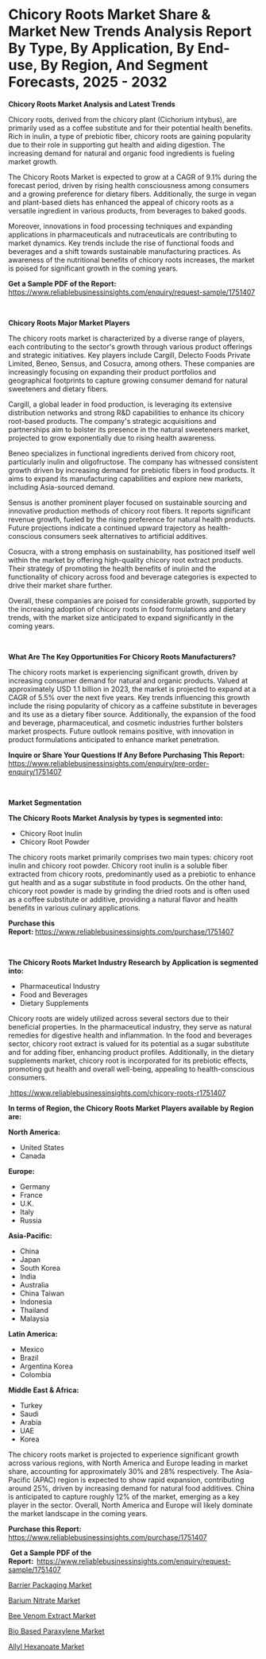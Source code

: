 <p><h1>Chicory Roots Market Share & Market New Trends Analysis Report By Type, By Application, By End-use, By Region, And Segment Forecasts, 2025 - 2032</h1></p><p><strong>Chicory Roots Market Analysis and Latest Trends</strong></p>
<p><p>Chicory roots, derived from the chicory plant (Cichorium intybus), are primarily used as a coffee substitute and for their potential health benefits. Rich in inulin, a type of prebiotic fiber, chicory roots are gaining popularity due to their role in supporting gut health and aiding digestion. The increasing demand for natural and organic food ingredients is fueling market growth.</p><p>The Chicory Roots Market is expected to grow at a CAGR of 9.1% during the forecast period, driven by rising health consciousness among consumers and a growing preference for dietary fibers. Additionally, the surge in vegan and plant-based diets has enhanced the appeal of chicory roots as a versatile ingredient in various products, from beverages to baked goods. </p><p>Moreover, innovations in food processing techniques and expanding applications in pharmaceuticals and nutraceuticals are contributing to market dynamics. Key trends include the rise of functional foods and beverages and a shift towards sustainable manufacturing practices. As awareness of the nutritional benefits of chicory roots increases, the market is poised for significant growth in the coming years.</p></p>
<p><strong>Get a Sample PDF of the Report:&nbsp;</strong> <a href="https://www.reliablebusinessinsights.com/enquiry/request-sample/1751407?utm_campaign=97&utm_medium=2&utm_source=Github&utm_content=ia&utm_term=01042025&utm_id=chicory-roots">https://www.reliablebusinessinsights.com/enquiry/request-sample/1751407</a></p>
<p>&nbsp;</p>
<p><strong>Chicory Roots Major Market Players</strong></p>
<p><p>The chicory roots market is characterized by a diverse range of players, each contributing to the sector's growth through various product offerings and strategic initiatives. Key players include Cargill, Delecto Foods Private Limited, Beneo, Sensus, and Cosucra, among others. These companies are increasingly focusing on expanding their product portfolios and geographical footprints to capture growing consumer demand for natural sweeteners and dietary fibers.</p><p>Cargill, a global leader in food production, is leveraging its extensive distribution networks and strong R&D capabilities to enhance its chicory root-based products. The company's strategic acquisitions and partnerships aim to bolster its presence in the natural sweeteners market, projected to grow exponentially due to rising health awareness.</p><p>Beneo specializes in functional ingredients derived from chicory root, particularly inulin and oligofructose. The company has witnessed consistent growth driven by increasing demand for prebiotic fibers in food products. It aims to expand its manufacturing capabilities and explore new markets, including Asia-sourced demand.</p><p>Sensus is another prominent player focused on sustainable sourcing and innovative production methods of chicory root fibers. It reports significant revenue growth, fueled by the rising preference for natural health products. Future projections indicate a continued upward trajectory as health-conscious consumers seek alternatives to artificial additives.</p><p>Cosucra, with a strong emphasis on sustainability, has positioned itself well within the market by offering high-quality chicory root extract products. Their strategy of promoting the health benefits of inulin and the functionality of chicory across food and beverage categories is expected to drive their market share further.</p><p>Overall, these companies are poised for considerable growth, supported by the increasing adoption of chicory roots in food formulations and dietary trends, with the market size anticipated to expand significantly in the coming years.</p></p>
<p>&nbsp;</p>
<p><strong>What Are The Key Opportunities For Chicory Roots Manufacturers?</strong></p>
<p><p>The chicory roots market is experiencing significant growth, driven by increasing consumer demand for natural and organic products. Valued at approximately USD 1.1 billion in 2023, the market is projected to expand at a CAGR of 5.5% over the next five years. Key trends influencing this growth include the rising popularity of chicory as a caffeine substitute in beverages and its use as a dietary fiber source. Additionally, the expansion of the food and beverage, pharmaceutical, and cosmetic industries further bolsters market prospects. Future outlook remains positive, with innovation in product formulations anticipated to enhance market penetration.</p></p>
<p><strong>Inquire or Share Your Questions If Any Before Purchasing This Report:</strong> <a href="https://www.reliablebusinessinsights.com/enquiry/pre-order-enquiry/1751407?utm_campaign=97&utm_medium=2&utm_source=Github&utm_content=ia&utm_term=01042025&utm_id=chicory-roots">https://www.reliablebusinessinsights.com/enquiry/pre-order-enquiry/1751407</a></p>
<p>&nbsp;</p>
<p><strong>Market Segmentation</strong></p>
<p><strong>The Chicory Roots Market Analysis by types is segmented into:</strong></p>
<p><ul><li>Chicory Root Inulin</li><li>Chicory Root Powder</li></ul></p>
<p><p>The chicory roots market primarily comprises two main types: chicory root inulin and chicory root powder. Chicory root inulin is a soluble fiber extracted from chicory roots, predominantly used as a prebiotic to enhance gut health and as a sugar substitute in food products. On the other hand, chicory root powder is made by grinding the dried roots and is often used as a coffee substitute or additive, providing a natural flavor and health benefits in various culinary applications.</p></p>
<p><strong>Purchase this Report:&nbsp;</strong><a href="https://www.reliablebusinessinsights.com/purchase/1751407?utm_campaign=97&utm_medium=2&utm_source=Github&utm_content=ia&utm_term=01042025&utm_id=chicory-roots">https://www.reliablebusinessinsights.com/purchase/1751407</a></p>
<p>&nbsp;</p>
<p><strong>The Chicory Roots Market Industry Research by Application is segmented into:</strong></p>
<p><ul><li>Pharmaceutical Industry</li><li>Food and Beverages</li><li>Dietary Supplements</li></ul></p>
<p><p>Chicory roots are widely utilized across several sectors due to their beneficial properties. In the pharmaceutical industry, they serve as natural remedies for digestive health and inflammation. In the food and beverages sector, chicory root extract is valued for its potential as a sugar substitute and for adding fiber, enhancing product profiles. Additionally, in the dietary supplements market, chicory root is incorporated for its prebiotic effects, promoting gut health and overall well-being, appealing to health-conscious consumers.</p></p>
<p><a href="https://www.reliablebusinessinsights.com/chicory-roots-r1751407?utm_campaign=97&utm_medium=2&utm_source=Github&utm_content=ia&utm_term=01042025&utm_id=chicory-roots">&nbsp;https://www.reliablebusinessinsights.com/chicory-roots-r1751407</a></p>
<p><strong>In terms of Region, the Chicory Roots Market Players available by Region are:</strong></p>
<p>
    <p> <strong> North America: </strong>
        <ul>
            <li>United States</li>
            <li>Canada</li>
        </ul>
        </p> 
    <p> <strong> Europe: </strong>
        <ul>
            <li>Germany</li>
            <li>France</li>
            <li>U.K.</li>
            <li>Italy</li>
            <li>Russia</li>
        </ul>
        </p> 
    <p> <strong> Asia-Pacific: </strong>
        <ul>
            <li>China</li>
            <li>Japan</li>
            <li>South Korea</li>
            <li>India</li>
            <li>Australia</li>
            <li>China Taiwan</li>
            <li>Indonesia</li>
            <li>Thailand</li>
            <li>Malaysia</li>
        </ul>
        </p> 
    <p> <strong> Latin America: </strong>
        <ul>
            <li>Mexico</li>
            <li>Brazil</li>
            <li>Argentina Korea</li>
            <li>Colombia</li>
        </ul>
        </p> 
    <p> <strong> Middle East & Africa: </strong>
        <ul>
            <li>Turkey</li>
            <li>Saudi</li>
            <li>Arabia</li>
            <li>UAE</li>
            <li>Korea</li>
        </ul>
    </p>
    </p>
<p><p>The chicory roots market is projected to experience significant growth across various regions, with North America and Europe leading in market share, accounting for approximately 30% and 28% respectively. The Asia-Pacific (APAC) region is expected to show rapid expansion, contributing around 25%, driven by increasing demand for natural food additives. China is anticipated to capture roughly 12% of the market, emerging as a key player in the sector. Overall, North America and Europe will likely dominate the market landscape in the coming years.</p></p>
<p><strong>Purchase this Report: </strong><a href="https://www.reliablebusinessinsights.com/purchase/1751407?utm_campaign=97&utm_medium=2&utm_source=Github&utm_content=ia&utm_term=01042025&utm_id=chicory-roots">https://www.reliablebusinessinsights.com/purchase/1751407</a></p>
<p>&nbsp;<strong>Get a Sample PDF of the Report:&nbsp;&nbsp;</strong><a href="https://www.reliablebusinessinsights.com/enquiry/request-sample/1751407?utm_campaign=97&utm_medium=2&utm_source=Github&utm_content=ia&utm_term=01042025&utm_id=chicory-roots">https://www.reliablebusinessinsights.com/enquiry/request-sample/1751407</a></p>
<p><strong></strong></p>
<p><p><a href="https://github.com/moorsdorak31/Market-Research-Report-List-1/blob/main/barrier-packaging-market.md?utm_campaign=97&utm_medium=2&utm_source=Github&utm_content=ia&utm_term=01042025&utm_id=chicory-roots">Barrier Packaging Market</a></p><p><a href="https://github.com/danitkeavyx7/Market-Research-Report-List-1/blob/main/barium-nitrate-market.md?utm_campaign=97&utm_medium=2&utm_source=Github&utm_content=ia&utm_term=01042025&utm_id=chicory-roots">Barium Nitrate Market</a></p><p><a href="https://github.com/bartzthateis/Market-Research-Report-List-1/blob/main/bee-venom-extract-market.md?utm_campaign=97&utm_medium=2&utm_source=Github&utm_content=ia&utm_term=01042025&utm_id=chicory-roots">Bee Venom Extract Market</a></p><p><a href="https://github.com/vespigeakexc/Market-Research-Report-List-1/blob/main/bio-based-paraxylene-market.md?utm_campaign=97&utm_medium=2&utm_source=Github&utm_content=ia&utm_term=01042025&utm_id=chicory-roots">Bio Based Paraxylene Market</a></p><p><a href="https://github.com/taffouasaoka/Market-Research-Report-List-1/blob/main/allyl-hexanoate-market.md?utm_campaign=97&utm_medium=2&utm_source=Github&utm_content=ia&utm_term=01042025&utm_id=chicory-roots">Allyl Hexanoate Market</a></p></p>